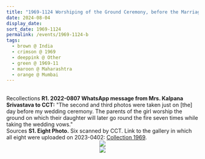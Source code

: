 ```yaml
---
title: "1969-1124 Worshiping of the Ground Ceremony, before the Marriage of Kalpana and Prabhat Kumar Srivastava, Mumbai, Maharashtra, India"
date: 2024-08-04
display_date: 
sort_date: 1969-1124
permalink: /events/1969-1124-b
tags:
  - brown @ India
  - crimson @ 1969
  - deeppink @ Other
  - green @ 1969-11
  - maroon @ Maharashtra
  - orange @ Mumbai
---
```


<br>

<wave-list>
  <list-title color="DarkSeaGreen" width="65"> Recollections</list-title>
  <list-item color="BlanchedAlmond" width="280"><b>R1. 2022-0807 WhatsApp message from Mrs. Kalpana Srivastava to CCT:</b> "The second and third photos were taken just on [the] day before my wedding ceremony. The parents of the girl worship the ground on which their daughter will later go round the fire seven times while taking the wedding vows."</list-item> 
</wave-list>

<br>

<wave-list>
  <list-title color="DarkSeaGreen" width="40">Sources</list-title>
  <list-item color="BlanchedAlmond"  width="280"><b>S1. Eight Photo.</b> Six scanned by CCT. Link to the gallery in which all eight were uploaded on 2023-0402: <a href="https://eternalmoments.smugmug.com/Collections/Mrs-Kalpana-Srivastava-Collection/1969/">Collection 1969</a>.</list-item>
</wave-list>

<div style="text-align: center"><img src="https://pub-bcc3cbe9b1e94ba1ac28915f7a3900fa.r2.dev/1969-1124-b_Worshiping_of_the_Ground_Ceremony_before_the_Marriage_of_Kalpana_and_Prabhat_Kumar_Srivastava_Mumbai_Maharashtra_India_03_(from_tif)_(Mrs._Kalpana_Srivastava_Collection).jpg" /></div>

<div style="text-align: center"><img src="https://pub-bcc3cbe9b1e94ba1ac28915f7a3900fa.r2.dev/1969-1124-b_Worshiping_of_the_Ground_Ceremony_before_the_Marriage_of_Kalpana_and_Prabhat_Kumar_Srivastava_Mumbai_Maharashtra_India_05_(from_tif)_(Mrs._Kalpana_Srivastava_Collection).jpg" /></div>
